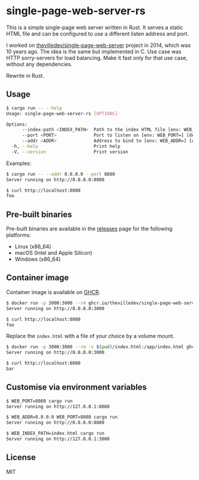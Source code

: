 # single-page-web-server-rs

This is a simple single-page web server written in Rust. It serves a static HTML file and can be configured to use a different listen address and port.

I worked on [thevilledev/single-page-web-server](https://github.com/thevilledev/single-page-web-server) project in 2014, which was 10 years ago. The idea is the same but implemented in C. Use case was HTTP sorry-servers for load balancing. Make it fast only for that use case, without any dependencies.

Rewrite in Rust.

## Usage

```bash
$ cargo run -- --help
Usage: single-page-web-server-rs [OPTIONS]

Options:
      --index-path <INDEX_PATH>  Path to the index HTML file [env: WEB_INDEX_PATH=] [default: index.html]
      --port <PORT>              Port to listen on [env: WEB_PORT=] [default: 3000]
      --addr <ADDR>              Address to bind to [env: WEB_ADDR=] [default: 127.0.0.1]
  -h, --help                     Print help
  -V, --version                  Print version
  ```

Examples:

```bash
$ cargo run -- --addr 0.0.0.0 --port 8080
Server running on http://0.0.0.0:8080
```

```bash
$ curl http://localhost:8080
foo
```

## Pre-built binaries

Pre-built binaries are available in the [releases](https://github.com/thevilledev/single-page-web-server-rs/releases) page for the following platforms:

- Linux (x86_64)
- macOS (Intel and Apple Silicon)
- Windows (x86_64)

## Container image

Container image is available on [GHCR](https://github.com/thevilledev/single-page-web-server-rs/pkgs/container/single-page-web-server-rs).

```bash
$ docker run -p 3000:3000 --rm ghcr.io/thevilledev/single-page-web-server-rs:latest
Server running on http://0.0.0.0:3000
```

```bash
$ curl http://localhost:8080
foo
```

Replace the `index.html` with a file of your choice by a volume mount.

```bash
$ docker run -p 3000:3000 --rm -v $(pwd)/index.html:/app/index.html ghcr.io/thevilledev/single-page-web-server-rs:latest
Server running on http://0.0.0.0:3000
```

```bash
$ curl http://localhost:8080
bar
```

## Customise via environment variables

```bash
$ WEB_PORT=8080 cargo run
Server running on http://127.0.0.1:8080
```

```bash
$ WEB_ADDR=0.0.0.0 WEB_PORT=8080 cargo run
Server running on http://0.0.0.0:8080
```

```bash
$ WEB_INDEX_PATH=index.html cargo run
Server running on http://127.0.0.1:3000
```

## License

MIT